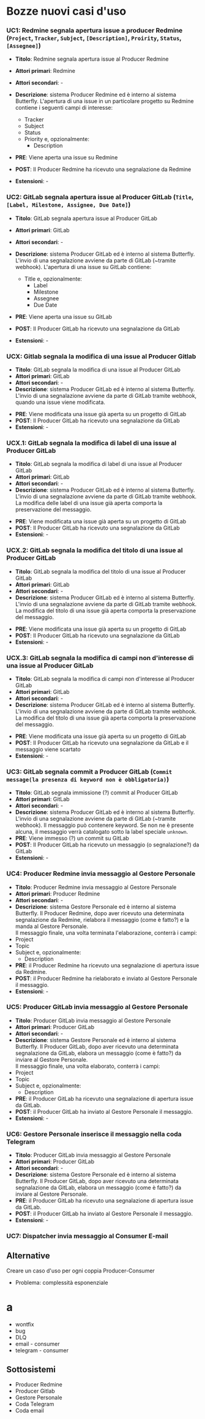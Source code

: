 # Bozze nuovi casi d'uso

### UC1: Redmine segnala apertura issue a producer Redmine (`Project`, `Tracker`, `Subject`, `[Description]`, `Proirity`, `Status`, `[Assegnee]`)
* **Titolo**: Redmine segnala apertura issue al Producer Redmine
* **Attori primari**: Redmine
* **Attori secondari**: -
* **Descrizione**: sistema Producer Redmine ed è interno al sistema
Butterfly. L'apertura di una issue in un particolare progetto su Redmine
contiene i seguenti campi di interesse:
    * Tracker
    * Subject
    * Status
    * Priority e, opzionalmente:
        * Description

* **PRE**: Viene aperta una issue su Redmine
* **POST**: Il Producer Redmine ha ricevuto una segnalazione da Redmine
* **Estensioni**: -

### UC2: GitLab segnala apertura issue al Producer GitLab (`Title`, `[Label, Milestone, Assignee, Due Date]`)

* **Titolo**: GitLab segnala apertura issue al Producer GitLab
* **Attori primari**: GitLab
* **Attori secondari**: -
* **Descrizione**: sistema Producer GitLab ed è interno al sistema
Butterfly. L'invio di una segnalazione avviene da parte di GitLab
(~tramite webhook). L'apertura di una issue su GitLab contiene:
    * Title e, opzionalmente:
        * Label
        * Milestone
        * Assegnee
        * Due Date

* **PRE**: Viene aperta una issue su GitLab
* **POST**: Il Producer GitLab ha ricevuto una segnalazione da GitLab
* **Estensioni**: -

### UCX: Gitlab segnala la modifica di una issue al Producer Gitlab

* **Titolo**: GitLab segnala la modifica di una issue al Producer GitLab
* **Attori primari**: GitLab
* **Attori secondari**: -
* **Descrizione**: sistema Producer GitLab ed è interno al sistema
Butterfly. L'invio di una segnalazione avviene da parte di GitLab
tramite webhook, quando una issue viene modificata. 


<!-- L'apertura di una issue su GitLab contiene:
    * Title e, opzionalmente:
        * Label
        * Milestone
        * Assegnee
        * Due Date -->

* **PRE**: Viene modificata una issue già aperta su un progetto di GitLab
* **POST**: Il Producer GitLab ha ricevuto una segnalazione da GitLab
* **Estensioni**: -

### UCX.1: GitLab segnala la modifica di label di una issue al Producer GitLab

* **Titolo**: GitLab segnala la modifica di label di una issue al Producer GitLab
* **Attori primari**: GitLab
* **Attori secondari**: -
* **Descrizione**: sistema Producer GitLab ed è interno al sistema
Butterfly. L'invio di una segnalazione avviene da parte di GitLab
tramite webhook. La modifica delle label di una issue già aperta
comporta la preservazione del messaggio.


<!-- L'apertura di una issue su GitLab contiene:
    * Title e, opzionalmente:
        * Label
        * Milestone
        * Assegnee
        * Due Date -->

* **PRE**: Viene modificata una issue già aperta su un progetto di GitLab
* **POST**: Il Producer GitLab ha ricevuto una segnalazione da GitLab
* **Estensioni**: -

### UCX.2: GitLab segnala la modifica del titolo di una issue al Producer GitLab

* **Titolo**: GitLab segnala la modifica del titolo di una issue al Producer GitLab
* **Attori primari**: GitLab
* **Attori secondari**: -
* **Descrizione**: sistema Producer GitLab ed è interno al sistema
Butterfly. L'invio di una segnalazione avviene da parte di GitLab
tramite webhook. La modifica del titolo di una issue già aperta
comporta la preservazione del messaggio.


<!-- L'apertura di una issue su GitLab contiene:
    * Title e, opzionalmente:
        * Label
        * Milestone
        * Assegnee
        * Due Date -->

* **PRE**: Viene modificata una issue già aperta su un progetto di GitLab
* **POST**: Il Producer GitLab ha ricevuto una segnalazione da GitLab
* **Estensioni**: -

### UCX.3: GitLab segnala la modifica di campi non d'interesse di una issue al Producer GitLab

* **Titolo**: GitLab segnala la modifica di campi non d'interesse al Producer GitLab
* **Attori primari**: GitLab
* **Attori secondari**: -
* **Descrizione**: sistema Producer GitLab ed è interno al sistema
Butterfly. L'invio di una segnalazione avviene da parte di GitLab
tramite webhook. La modifica del titolo di una issue già aperta
comporta la preservazione del messaggio.


<!-- L'apertura di una issue su GitLab contiene:
    * Title e, opzionalmente:
        * Label
        * Milestone
        * Assegnee
        * Due Date -->

* **PRE**: Viene modificata una issue già aperta su un progetto di GitLab
* **POST**: Il Producer GitLab ha ricevuto una segnalazione da GitLab e il messaggio viene scartato
* **Estensioni**: -

### UC3: GitLab segnala commit a Producer GitLab (`Commit message(la presenza di keyword non è obbligatoria)`)

* **Titolo**: GitLab segnala immissione (?) commit al Producer GitLab
* **Attori primari**: GitLab
* **Attori secondari**: -
* **Descrizione**: sistema Producer GitLab ed è interno al sistema Butterfly. L'invio di una segnalazione avviene da parte di GitLab (~tramite webhook). Il messaggio può contenere keyword. Se non ne è presente alcuna, il messaggio verrà catalogato sotto la label speciale `unknown`.
* **PRE**: Viene immesso (?) un commit su GitLab
* **POST**: Il Producer GitLab ha ricevuto un messaggio (o segnalazione?) da GitLab
* **Estensioni**: -

### UC4: Producer Redmine invia messaggio al Gestore Personale

* **Titolo**: Producer Redmine invia messaggio al Gestore Personale
* **Attori primari**: Producer Redmine
* **Attori secondari**: -
* **Descrizione**: sistema Gestore Personale ed è interno al sistema Butterfly. Il Producer Redmine, dopo aver ricevuto una determinata segnalazione da Redmine, rielabora il messaggio (come è fatto?) e la manda al Gestore Personale.  
Il messaggio finale, una volta terminata l'elaborazione, conterrà i campi:
* Project
* Topic
* Subject e, opzionalmente:
    * Description
* **PRE**: il Producer Redmine ha ricevuto una segnalazione di apertura issue da Redmine.
* **POST**: il Producer Redmine ha rielaborato e inviato al Gestore Personale il messaggio.
* **Estensioni**: -

### UC5: Producer GitLab invia messaggio al Gestore Personale

* **Titolo**: Producer GitLab invia messaggio al Gestore Personale
* **Attori primari**: Producer GitLab
* **Attori secondari**: -
* **Descrizione**: sistema Gestore Personale ed è interno al sistema Butterfly. Il Producer GitLab, dopo aver ricevuto una determinata segnalazione da GitLab, elabora un messaggio (come è fatto?) da inviare al Gestore Personale.  
Il messaggio finale, una volta elaborato, conterrà i campi:
* Project
* Topic
* Subject e, opzionalmente:
    * Description
* **PRE**: il Producer GitLab ha ricevuto una segnalazione di apertura issue da GitLab.
* **POST**: il Producer GitLab ha inviato al Gestore Personale il messaggio.
* **Estensioni**: -


### UC6: Gestore Personale inserisce il messaggio nella coda Telegram
* **Titolo**: Producer GitLab invia messaggio al Gestore Personale
* **Attori primari**: Producer GitLab
* **Attori secondari**: -
* **Descrizione**: sistema Gestore Personale ed è interno al sistema Butterfly. Il Producer GitLab, dopo aver ricevuto una determinata segnalazione da GitLab, elabora un messaggio (come è fatto?) da inviare al Gestore Personale.
* **PRE**: il Producer GitLab ha ricevuto una segnalazione di apertura issue da GitLab.
* **POST**: il Producer GitLab ha inviato al Gestore Personale il messaggio.
* **Estensioni**: -

### UC7: Dispatcher invia messaggio al Consumer E-mail


<!--
### UC6: Consumer Telegram invia messaggio a Telegram

### UC7: Consumer email invia messaggio a E-mail
!-->

## Alternative

Creare un caso d'uso per ogni coppia Producer-Consumer
* Problema: complessità esponenziale

# a

* wontfix
* bug
* DLQ
* email - consumer
* telegram - consumer

## Sottosistemi

* Producer Redmine
* Producer Gitlab
* Gestore Personale
* Coda Telegram
* Coda email